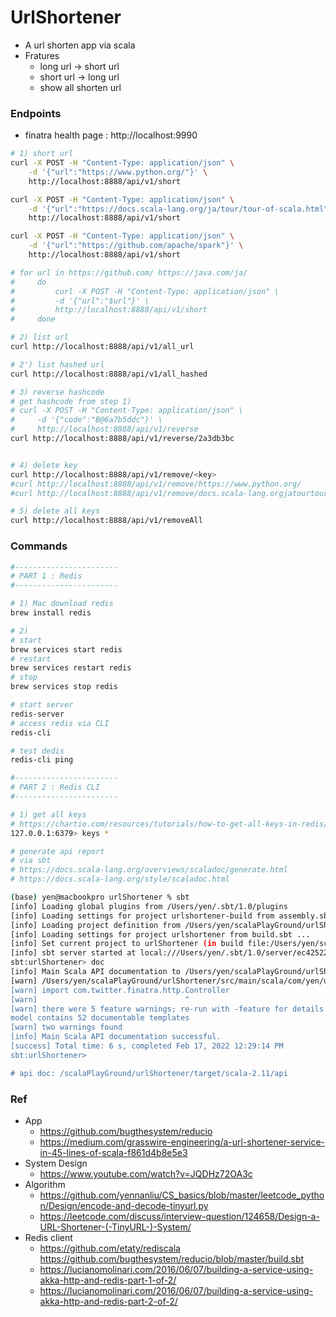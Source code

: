 # UrlShortener
- A url shorten app via scala
- Fratures
    - long url -> short url
    - short url -> long url
    - show all shorten url

### Endpoints
- finatra health page : http://localhost:9990

```bash
# 1) short url
curl -X POST -H "Content-Type: application/json" \
    -d '{"url":"https://www.python.org/"}' \
    http://localhost:8888/api/v1/short

curl -X POST -H "Content-Type: application/json" \
    -d '{"url":"https://docs.scala-lang.org/ja/tour/tour-of-scala.html"}' \
    http://localhost:8888/api/v1/short

curl -X POST -H "Content-Type: application/json" \
    -d '{"url":"https://github.com/apache/spark"}' \
    http://localhost:8888/api/v1/short

# for url in https://github.com/ https://java.com/ja/
#     do
#         curl -X POST -H "Content-Type: application/json" \
#         -d '{"url":"$url"}' \
#         http://localhost:8888/api/v1/short
#     done

# 2) list url
curl http://localhost:8888/api/v1/all_url

# 2') list hashed url
curl http://localhost:8888/api/v1/all_hashed

# 3) reverse hashcode
# get hashcode from step 1)
# curl -X POST -H "Content-Type: application/json" \
#     -d '{"code":"B@6a7b5ddc"}' \
#     http://localhost:8888/api/v1/reverse
curl http://localhost:8888/api/v1/reverse/2a3db3bc


# 4) delete key
curl http://localhost:8888/api/v1/remove/<key>
#curl http://localhost:8888/api/v1/remove/https://www.python.org/
#curl http://localhost:8888/api/v1/remove/docs.scala-lang.orgjatourtour-of-scala.html

# 5) delete all keys
curl http://localhost:8888/api/v1/removeAll
```

### Commands
```bash
#-----------------------
# PART 1 : Redis
#-----------------------

# 1) Mac download redis
brew install redis

# 2)
# start 
brew services start redis
# restart
brew services restart redis
# stop
brew services stop redis

# start server
redis-server
# access redis via CLI
redis-cli

# test dedis
redis-cli ping

#-----------------------
# PART 2 : Redis CLI
#-----------------------

# 1) get all keys
# https://chartio.com/resources/tutorials/how-to-get-all-keys-in-redis/
127.0.0.1:6379> keys *
```

```bash
# generate api report
# via sbt
# https://docs.scala-lang.org/overviews/scaladoc/generate.html
# https://docs.scala-lang.org/style/scaladoc.html

(base) yen@macbookpro urlShortener % sbt
[info] Loading global plugins from /Users/yen/.sbt/1.0/plugins
[info] Loading settings for project urlshortener-build from assembly.sbt ...
[info] Loading project definition from /Users/yen/scalaPlayGround/urlShortener/project
[info] Loading settings for project urlshortener from build.sbt ...
[info] Set current project to urlShortener (in build file:/Users/yen/scalaPlayGround/urlShortener/)
[info] sbt server started at local:///Users/yen/.sbt/1.0/server/ec4252217fb3edafa1c3/sock
sbt:urlShortener> doc
[info] Main Scala API documentation to /Users/yen/scalaPlayGround/urlShortener/target/scala-2.11/api...
[warn] /Users/yen/scalaPlayGround/urlShortener/src/main/scala/com/yen/urlShortener/controller/Controller.scala:5:33: imported `Controller' is permanently hidden by definition of object Controller in package controller
[warn] import com.twitter.finatra.http.Controller
[warn]                                 ^
[warn] there were 5 feature warnings; re-run with -feature for details
model contains 52 documentable templates
[warn] two warnings found
[info] Main Scala API documentation successful.
[success] Total time: 6 s, completed Feb 17, 2022 12:29:14 PM
sbt:urlShortener>

# api doc: /scalaPlayGround/urlShortener/target/scala-2.11/api
```

### Ref
- App
    - https://github.com/bugthesystem/reducio
    - https://medium.com/grasswire-engineering/a-url-shortener-service-in-45-lines-of-scala-f861d4b8e5e3
- System Design
    - https://www.youtube.com/watch?v=JQDHz72OA3c
- Algorithm
    - https://github.com/yennanliu/CS_basics/blob/master/leetcode_python/Design/encode-and-decode-tinyurl.py
    - https://leetcode.com/discuss/interview-question/124658/Design-a-URL-Shortener-(-TinyURL-)-System/
- Redis client
    - https://github.com/etaty/rediscala
         https://github.com/bugthesystem/reducio/blob/master/build.sbt
    - https://lucianomolinari.com/2016/06/07/building-a-service-using-akka-http-and-redis-part-1-of-2/
    - https://lucianomolinari.com/2016/06/07/building-a-service-using-akka-http-and-redis-part-2-of-2/
